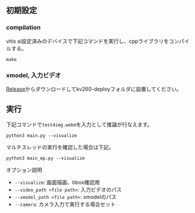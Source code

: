 ## 初期設定
### compilation
vitis ai設定済みのデバイスで下記コマンドを実行し、cppライブラリをコンパイルする。
```
make
```

### xmodel, 入力ビデオ
[Release](../../releases/tag/v0.1a)からダウンロードしてkv260-deployフォルダに設置してください。

## 実行
下記コマンドで`test4img.webm`を入力として推論が行なえます。
```
python3 main.py --visualize
```
マルチスレッドの実行を確認した場合は下記。
```
python3 main_mp.py --visualize
```
オプション説明
- `--visualize`: 画面描画、bbox確認用
- `--video_path <file path>`: 入力ビデオのパス
- `--xmodel_path <file path>`: xmodelのパス
- `--camera`: カメラ入力で実行する場合セット
